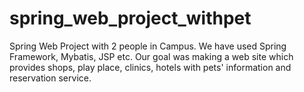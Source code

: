# spring_web_project_withpet

Spring Web Project with 2 people in Campus. We have used Spring Framework, Mybatis, JSP etc. Our goal was making a web site which provides shops, play place, clinics, hotels with pets' information and reservation service.

